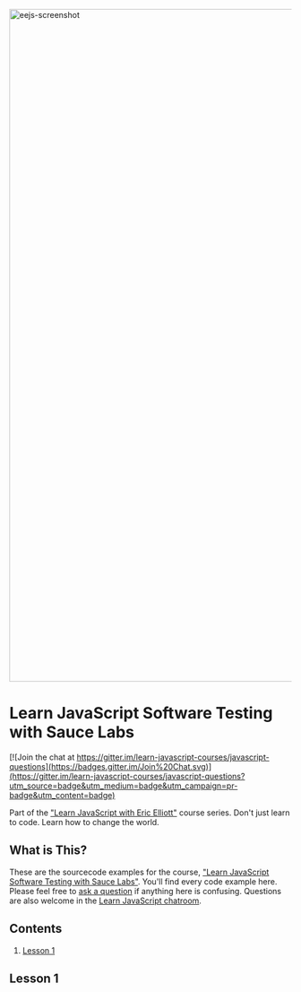 <a href="https://ericelliottjs.com"><img width="1200" alt="eejs-screenshot" src="https://cloud.githubusercontent.com/assets/364727/8640836/76d86618-28c3-11e5-8b6e-27d9cd72180e.png"></a>


# Learn JavaScript Software Testing with Sauce Labs
[![Join the chat at https://gitter.im/learn-javascript-courses/javascript-questions](https://badges.gitter.im/Join%20Chat.svg)](https://gitter.im/learn-javascript-courses/javascript-questions?utm_source=badge&utm_medium=badge&utm_campaign=pr-badge&utm_content=badge)

Part of the ["Learn JavaScript with Eric Elliott"](https://ericelliottjs.com) course series. Don't just learn to code. Learn how to change the world.


## What is This?

These are the sourcecode examples for the course, ["Learn JavaScript Software Testing with Sauce Labs"](https://ericelliottjs.com/product/learn-javascript-software-testing-with-sauce-labs/). You'll find every code example here. Please feel free to [ask a question](https://github.com/learn-javascript-courses/software-testing/issues/new?title=[Question]+) if anything here is confusing. Questions are also welcome in the [Learn JavaScript chatroom](https://gitter.im/learn-javascript-courses/javascript-questions).


## Contents

1. [Lesson 1](#lesson-1)

## Lesson 1
